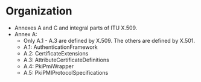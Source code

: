 # Organization

- Annexes A and C and integral parts of ITU X.509.
- Annex A:
  - Only A.1 - A.3 are defined by X.509. The others are defined by X.501.
  - A.1: AuthenticationFramework
  - A.2: CertificateExtensions
  - A.3: AttributeCertificateDefinitions
  - A.4: PkiPmiWrapper
  - A.5: PkiPMIProtocolSpecifications